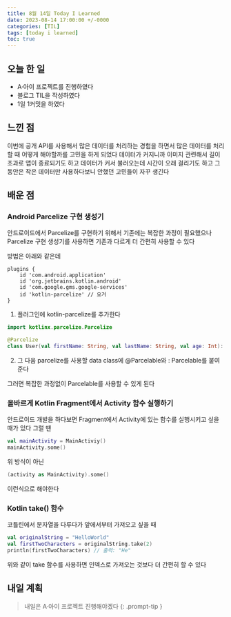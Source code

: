 ```yaml
---
title: 8월 14일 Today I Learned
date: 2023-08-14 17:00:00 +/-0000
categories: [TIL]
tags: [today i learned]
toc: true
---
```


## 오늘 한 일

* A·아이 프로젝트를 진행하였다
* 블로그 TIL을 작성하였다
* 1일 1커밋을 하였다

## 느낀 점

이번에 공개 API를 사용해서 많은 데이터를 처리하는 경험을 하면서 많은 데이터를 처리할 때 어떻게 해야할까를 고민을 하게 되었다 데이터가 커지니까 이미지 관련해서 길이 초과로 앱이 종료되기도 하고 데이터가 커서 불러오는데 시간이 오래 걸리기도 하고 그동안은 작은 데이터만 사용하다보니 안했던 고민들이 자꾸 생긴다

## 배운 점

### Android Parcelize 구현 생성기

안드로이드에서 Parcelize를 구현하기 위해서 기존에는 복잡한 과정이 필요했으나 Parcelize
구현 생성기를 사용하면 기존과 다르게 더 간편히 사용할 수 있다

방법은 아래와 같은데 

~~~
plugins {
    id 'com.android.application'
    id 'org.jetbrains.kotlin.android'
    id 'com.google.gms.google-services'
    id 'kotlin-parcelize' // 요거
}
~~~

1. 플러그인에 kotlin-parcelize를 추가한다

~~~kotlin
import kotlinx.parcelize.Parcelize

@Parcelize
class User(val firstName: String, val lastName: String, val age: Int): Parcelable
~~~

2. 그 다음 parcelize를 사용할 data class에 @Parcelable와 : Parcelable를 붙여준다

그러면 복잡한 과정없이 Parcelable를 사용할 수 있게 된다

### 올바르게 Kotlin Fragment에서 Activity 함수 실행하기 

안드로이드 개발을 하다보면 Fragment에서 Activity에 있는 함수를 실행시키고 싶을 때가 있다
그럴 땐

~~~kotlin
val mainActivity = MainActiviy()
mainActivity.some()
~~~

위 방식이 아닌

~~~kotlin
(activity as MainActivity).some()
~~~

이런식으로 해야한다

### Kotlin take() 함수

코틀린에서 문자열을 다루다가 앞에서부터 가져오고 싶을 때

~~~kotlin
val originalString = "HelloWorld"
val firstTwoCharacters = originalString.take(2)
println(firstTwoCharacters) // 출력: "He"
~~~

위와 같이 take 함수를 사용하면 인덱스로 가져오는 것보다 더 간편히 할 수 있다

## 내일 계획

> 내일은 A·아이 프로젝트 진행해야겠다
{: .prompt-tip }

